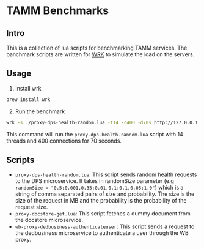 # TAMM Benchmarks

## Intro

This is a collection of lua scripts for benchmarking TAMM services. The banchmark scripts are written for [WRK](https://github.com/wg/wrk) to simulate the load on the servers.

## Usage

1. Install wrk

```bash
brew install wrk
```

2. Run the benchmark

```bash
wrk -s ./proxy-dps-health-random.lua -t14 -c400 -d70s http://127.0.0.1:2998
```

This command will run the `proxy-dps-health-random.lua` script with 14 threads and 400 connections for 70 seconds.

## Scripts

- `proxy-dps-health-random.lua`: This script sends random health requests to the DPS microservice. It takes in randomSize parameter (e.g `randomSize = "0.5:0.001,0.35:0.01,0.1:0.1,0.05:1.0"`)  which is a string of comma separated pairs of size and probability. The size is the size of the request in MB and the probability is the probability of the request size.
- `proxy-docstore-get.lua`: This script fetches a dummy document from the docstore microservice.
- `wb-proxy-dedbusiness-authenticateuser`: This script sends a request to the dedbusiness microservice to authenticate a user through the WB proxy.
